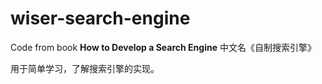 # wiser-search-engine
Code from book **How to Develop a Search Engine** 中文名《自制搜索引擎》

用于简单学习，了解搜索引擎的实现。

